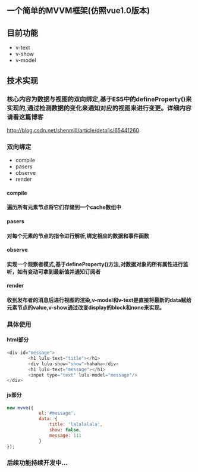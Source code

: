 ## 一个简单的MVVM框架(仿照vue1.0版本)
## 目前功能
* v-text
* v-show
* v-model

## 技术实现
### 核心内容为数据与视图的双向绑定,基于ES5中的defineProperty()来实现的,通过检测数据的变化来通知对应的视图来进行变更。详细内容请看这篇博客
http://blog.csdn.net/shenmill/article/details/65441260

### 双向绑定

* compile 
* pasers
* observe
* render

#### compile
#### 遍历所有元素节点将它们存储到一个cache数组中

#### pasers
#### 对每个元素的节点的指令进行解析,绑定相应的数据和事件函数

#### observe
#### 实现一个观察者模式,基于defineProperty()方法,对数据对象的所有属性进行监听，如有变动可拿到最新值并通知订阅者

#### render
#### 收到发布者的消息后进行视图的渲染,v-model和v-text是直接将最新的data赋给元素节点的value,v-show通过改变display的block和none来实现。

### 具体使用
#### html部分

```javascript
<div id="message">
	    <h1 lulu-text="title"></h1>
	    <div lulu-show="show">hahaha</div>
	    <h1 lulu-text="message"></h1>
	    <input type="text" lulu-model="message"/>
</div>
```

#### js部分

```javascript
new mvvm({
            el:'#message',
            data: {
                title: 'lalalalala',
                show: false,
                message: 111
            }
});
```

### 后续功能持续开发中...

